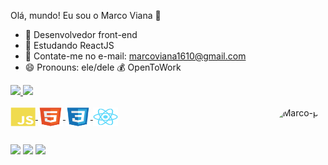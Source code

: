 Olá, mundo! Eu sou o Marco Viana 👋


- 🔭 Desenvolvedor front-end
- 🌱 Estudando ReactJS
- 💬 Contate-me no e-mail: marcoviana1610@gmail.com
- 😄 Pronouns: ele/dele
💰 OpenToWork


<div>
  <a href="https://www.linkedin.com/in/marcoviana01/">
<img height="150em" src="https://github-readme-stats.vercel.app/api?username=marcoviana1610&show_icons=true&theme=dracula&include_all_commits=true&count_private-true"/>
<img height="110em" src="https://github-readme-stats.vercel.app/api/top-langs/?username=marcoviana1610&layout=compact&langs_count=16&theme=dracula"/>
</div>

<div style="display: inline_block"><br>
  <img align="center" alt="Marco-Js" height="30" width="40" src="https://raw.githubusercontent.com/devicons/devicon/master/icons/javascript/javascript-plain.svg">
  <img align="center" alt="Marco-HTML" height="30" width="40" src="https://raw.githubusercontent.com/devicons/devicon/master/icons/html5/html5-original.svg">
  <img align="center" alt="Marco-CSS" height="30" width="40" src="https://raw.githubusercontent.com/devicons/devicon/master/icons/css3/css3-original.svg">
  <img align="center" alt="Marco-React" height="30" width="40" src="https://raw.githubusercontent.com/devicons/devicon/master/icons/react/react-original.svg">
  <img align="right" alt="Marco-pic" height="150" style="border-radius:50px;" src="https://cdn.picrew.me/shareImg/org/202303/338224_ICOhN0zB.png">
</div>

##

<div>
  <a href = "mailto:marcoviana1610@gmail.com"><img src="https://img.shields.io/badge/-Gmail-%23333?style=for-the-badge&logo=gmail&logoColor=white" target="_blank"></a>
  <a href="https://www.linkedin.com/in/marcoviana01" target="_blank"><img src="https://img.shields.io/badge/-LinkedIn-%230077B5?style=for-the-badge&logo=linkedin&logoColor=white" target="_blank"></a>
  <a href="https://wa.me/5521991711506" target="_blank"><img src="https://img.shields.io/badge/WhatsApp-25D366?style=for-the-badge&logo=whatsapp&logoColor=white" target="_blank"></a>
  
</div>

